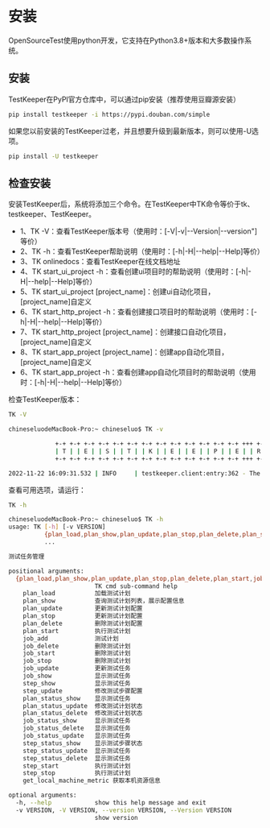 # 安装

OpenSourceTest使用python开发，它支持在Python3.8+版本和大多数操作系统。

## 安装

TestKeeper在PyPI官方仓库中，可以通过pip安装（推荐使用豆瓣源安装）

~~~bash
pip install testkeeper -i https://pypi.douban.com/simple
~~~

如果您以前安装的TestKeeper过老，并且想要升级到最新版本，则可以使用-U选项。

~~~bash
pip install -U testkeeper
~~~

## 检查安装

安装TestKeeper后，系统将添加三个命令。在TestKeeper中TK命令等价于tk、testkeeper、TestKeeper。

- 1、TK -V：查看TestKeeper版本号（使用时：[-V|-v|--Version|--version"]等价）
- 2、TK -h：查看TestKeeper帮助说明（使用时：[-h|-H|--help|--Help]等价）
- 3、TK onlinedocs：查看TestKeeper在线文档地址
- 4、TK start_ui_project -h：查看创建ui项目时的帮助说明（使用时：[-h|-H|--help|--Help]等价）
- 5、TK start_ui_project [project_name]：创建ui自动化项目，[project_name]自定义
- 6、TK start_http_project -h：查看创建接口项目时的帮助说明（使用时：[-h|-H|--help|--Help]等价）
- 7、TK start_http_project [project_name]：创建接口自动化项目，[project_name]自定义
- 8、TK start_app_project [project_name]：创建app自动化项目，[project_name]自定义
- 6、TK start_app_project -h：查看创建app自动化项目时的帮助说明（使用时：[-h|-H|--help|--Help]等价）

检查TestKeeper版本：

~~~bash
TK -V
~~~
~~~bash
chineseluodeMacBook-Pro:~ chineseluo$ TK -v

             +-+ +-+ +-+ +-+ +-+ +-+ +-+ +-+ +-+ +-+ +-+ +-+ +-+ +++ +-+
             | T | | E | | S | | T | | K | | E | | E | | P | | E | | R |
             +-+ +-+ +-+ +-+ +-+ +-+ +-+ +-+ +-+ +-+ +-+ +-+ +-+ +++ +-+

2022-11-22 16:09:31.532 | INFO     | testkeeper.client:entry:362 - The testkeeper version is 0.1.0
~~~

查看可用选项，请运行：

~~~bash
TK -h
~~~

~~~bash
chineseluodeMacBook-Pro:~ chineseluo$ TK -h
usage: TK [-h] [-v VERSION]
          {plan_load,plan_show,plan_update,plan_stop,plan_delete,plan_start,job_add,job_delete,job_start,job_stop,job_update,job_show,step_show,step_update,plan_status_show,plan_status_update,plan_status_delete,job_status_show,job_status_delete,job_status_update,step_status_show,step_status_update,step_status_delete,step_start,step_stop,get_local_machine_metric}
          ...

测试任务管理

positional arguments:
  {plan_load,plan_show,plan_update,plan_stop,plan_delete,plan_start,job_add,job_delete,job_start,job_stop,job_update,job_show,step_show,step_update,plan_status_show,plan_status_update,plan_status_delete,job_status_show,job_status_delete,job_status_update,step_status_show,step_status_update,step_status_delete,step_start,step_stop,get_local_machine_metric}
                        TK cmd sub-command help
    plan_load           加载测试计划
    plan_show           查询测试计划列表，展示配置信息
    plan_update         更新测试计划配置
    plan_stop           更新测试计划配置
    plan_delete         删除测试计划配置
    plan_start          执行测试计划
    job_add             测试计划
    job_delete          删除测试计划
    job_start           删除测试计划
    job_stop            删除测试计划
    job_update          更新测试任务
    job_show            显示测试任务
    step_show           显示测试任务
    step_update         修改测试步骤配置
    plan_status_show    显示测试任务
    plan_status_update  修改测试计划状态
    plan_status_delete  修改测试计划状态
    job_status_show     显示测试任务
    job_status_delete   显示测试任务
    job_status_update   显示测试任务
    step_status_show    显示测试步骤状态
    step_status_update  显示测试任务
    step_status_delete  显示测试任务
    step_start          执行测试计划
    step_stop           执行测试计划
    get_local_machine_metric 获取本机资源信息

optional arguments:
  -h, --help            show this help message and exit
  -v VERSION, -V VERSION, --version VERSION, --Version VERSION
                        show version
~~~
